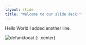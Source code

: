 ```yaml
---
layout: slide
title: "Welcome to our slide deck!"
---
```


Hello World
I added another line.

![defunktocat](https://octodex.github.com/images/defunktocat.png)
{: .center}
